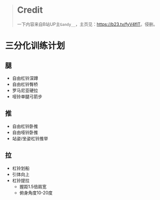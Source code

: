 > # Credit
> 一下内容来自B站UP主`Gandy__`，主页见：<https://b23.tv/fyV4fIT>。侵删。

# 三分化训练计划
## 腿
- 自由杠铃深蹲
- 自由杠铃臀桥
- 罗马尼亚硬拉
- 哑铃单腿弓箭步

## 推
- 自由杠铃卧推
- 自由哑铃卧推
- 站姿/坐姿杠铃推举

## 拉
- 杠铃划船
- 引体向上
- 杠铃提拉
  - 握距1.5倍肩宽
  - 俯身角度10-20度